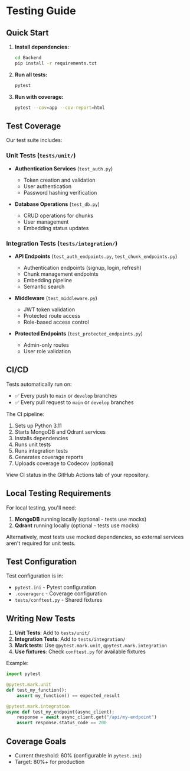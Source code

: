 # Testing Guide

## Quick Start

1. **Install dependencies:**
   ```bash
   cd Backend
   pip install -r requirements.txt
   ```

2. **Run all tests:**
   ```bash
   pytest
   ```

3. **Run with coverage:**
   ```bash
   pytest --cov=app --cov-report=html
   ```

## Test Coverage

Our test suite includes:

### Unit Tests (`tests/unit/`)
- **Authentication Services** (`test_auth.py`)
  - Token creation and validation
  - User authentication
  - Password hashing verification

- **Database Operations** (`test_db.py`)
  - CRUD operations for chunks
  - User management
  - Embedding status updates

### Integration Tests (`tests/integration/`)
- **API Endpoints** (`test_auth_endpoints.py`, `test_chunk_endpoints.py`)
  - Authentication endpoints (signup, login, refresh)
  - Chunk management endpoints
  - Embedding pipeline
  - Semantic search

- **Middleware** (`test_middleware.py`)
  - JWT token validation
  - Protected route access
  - Role-based access control

- **Protected Endpoints** (`test_protected_endpoints.py`)
  - Admin-only routes
  - User role validation

## CI/CD

Tests automatically run on:
- ✅ Every push to `main` or `develop` branches
- ✅ Every pull request to `main` or `develop` branches

The CI pipeline:
1. Sets up Python 3.11
2. Starts MongoDB and Qdrant services
3. Installs dependencies
4. Runs unit tests
5. Runs integration tests
6. Generates coverage reports
7. Uploads coverage to Codecov (optional)

View CI status in the GitHub Actions tab of your repository.

## Local Testing Requirements

For local testing, you'll need:

1. **MongoDB** running locally (optional - tests use mocks)
2. **Qdrant** running locally (optional - tests use mocks)

Alternatively, most tests use mocked dependencies, so external services aren't required for unit tests.

## Test Configuration

Test configuration is in:
- `pytest.ini` - Pytest configuration
- `.coveragerc` - Coverage configuration
- `tests/conftest.py` - Shared fixtures

## Writing New Tests

1. **Unit Tests**: Add to `tests/unit/`
2. **Integration Tests**: Add to `tests/integration/`
3. **Mark tests**: Use `@pytest.mark.unit`, `@pytest.mark.integration`
4. **Use fixtures**: Check `conftest.py` for available fixtures

Example:
```python
import pytest

@pytest.mark.unit
def test_my_function():
    assert my_function() == expected_result

@pytest.mark.integration
async def test_my_endpoint(async_client):
    response = await async_client.get("/api/my-endpoint")
    assert response.status_code == 200
```

## Coverage Goals

- Current threshold: 60% (configurable in `pytest.ini`)
- Target: 80%+ for production

